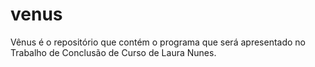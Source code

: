 # venus
Vênus é o repositório que contém o programa que será apresentado no Trabalho de Conclusão de Curso de Laura Nunes.